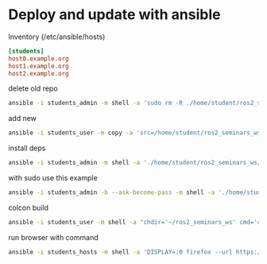 
# Deploy and update with ansible

Inventory (/etc/ansible/hosts)

```ini
[students]
host0.example.org
host1.example.org
host2.example.org
```

delete old repo

```bash
ansible -i students_admin -m shell -a 'sudo rm -R ./home/student/ros2_seminars_ws' students
```

add new

```bash
ansible -i students_user -m copy -a 'src=/home/student/ros2_seminars_ws dest=/home/student/ros2_seminars_ws' students
```

install deps

```bash
ansible -i students_admin -m shell -a './home/student/ros2_seminars_ws/install_ros2_humble_deps.sh' students
```

with sudo use this example

```bash
ansible -i students_admin -b --ask-become-pass -m shell -a './home/student/ros2_seminars_ws/install_ros2_humble_deps.sh' students
```

colcon build
```bash
ansible -i students_user -m shell -a "chdir='~/ros2_seminars_ws' cmd='colcon build'" students
```
 run browser with command
```bash
ansible -i students_hosts -m shell -a 'DISPLAY=:0 firefox --url https://github.com/MrBoriska/ros2_seminars_ws/blob/master/%D0%A1%D0%B5%D0%BC%D0%B8%D0%BD%D0%B0%D1%80%201.md' students
```
